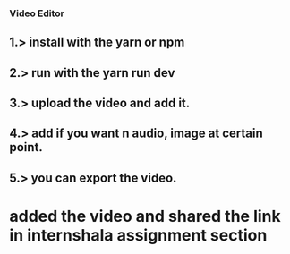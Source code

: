 ### Video Editor

## 1.> install with the yarn or npm
## 2.> run with the yarn run dev
## 3.> upload the video and add it.
## 4.> add if you want n audio, image at certain point.
## 5.> you can export the video.

# added the video and shared the link in internshala assignment section